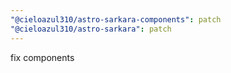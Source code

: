 ```yaml
---
"@cieloazul310/astro-sarkara-components": patch
"@cieloazul310/astro-sarkara": patch
---
```


fix components
